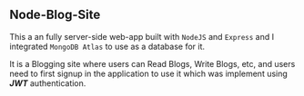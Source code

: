 
## Node-Blog-Site

This a an fully server-side web-app built with `NodeJS` and `Express` and I integrated `MongoDB Atlas` to use as a
database for it.

It is a Blogging site where users can Read Blogs, Write Blogs,
etc, and users need to first signup in the application to use it which was implement using ***JWT*** authentication.
